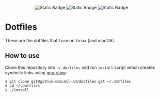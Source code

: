 <p align="center">
    <img alt="Static Badge" src="https://img.shields.io/badge/OS-Arch_Linux-blue">
    <img alt="Static Badge" src="https://img.shields.io/badge/WM-i3-285577">
    <img alt="Static Badge" src="https://img.shields.io/badge/Terminal-Kitty-784421">
</p>

# Dotfiles

These are the dotfiles that I use on Linux (and macOS).

## How to use

Clone this repository into `~/.dotfiles` and run `install` script which creates symbolic links using [gnu-stow](https://www.gnu.org/software/stow/):

```
$ git clone git@github.com:mil-ad/dotfiles.git ~/.dotfiles
$ cd ~/.dotfiles
$ ./install
```

